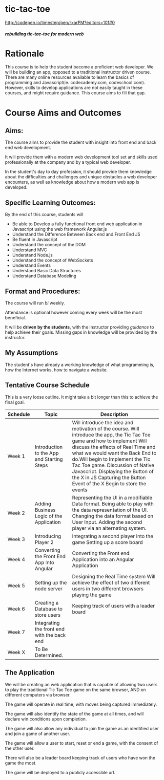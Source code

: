 # tic-tac-toe

http://codepen.io/timestep/pen/rxarPM?editors=101#0

##### rebuilding tic-tac-toe for modern web
# Rationale
This course is to help the student become a proficient web developer. We will be building an app, opposed to a traditional instructor driven course. There are many online resources available to learn the basics of programming and Javascript(ie. codecademy.com, codeschool.com). However, skills to develop applications are not easily taught in these courses, and might require guidance. This course aims to fill that gap.

# Course Aims and Outcomes
## Aims:
The course aims to provide the student with insight into front end and back end web development.

It will provide them with a modern web development tool set and skills used professionally at the company and by a typical web developer.

In the student's day to day profession, it should provide them knowledge about the difficulties and challenges and unique obstacles a web developer encounters, as well as knowledge about how a modern web app is developed.
## Specific Learning Outcomes:
By the end of this course, students will
- Be able to Develop a fully functional front end web application in Javascript using the web framework Angular.js
-	Understand the Difference Between Back end and Front End JS
-	Be fluent in Javascript
-	Understand the concept of the DOM
-	Understand MVC
-	Understand Node.js
-	Understand the concept of WebSockets
-	Understand Events
-	Understand Basic Data Structures
-	Understand Database Modeling

## Format and Procedures:  
The course will run *bi* weekly.

Attendance is optional however coming every week will be the most beneficial.

It will be **driven by the students**, with the instructor providing *guidance* to help achieve their goals. Missing gaps in knowledge will be provided by the instructor.
## My Assumptions
The student's have already a working knowledge of what programming is, how the Internet works, how to navigate a website.
## Tentative Course Schedule
This is a very loose outline. It might take a bit longer than this to achieve the final goal.

Schedule | Topic|Description
---------|------|-----------
Week 1 | Introduction to the App and Starting Steps | Will introduce the idea and motivation of the course. Will introduce the app, the Tic Tac Toe game and how to implement Will discuss the effects of Real Time and what we would want the Back End to do.Will begin to Implement the Tic Tac Toe game. Discussion of Native Javascript. Displaying the Button of the X in JS Capturing the Button Event of the X Begin to store the events
Week 2 | Adding Business Logic of the Application | Representing the UI in a modifiable Data format. Being able to play with the data representation of the UI. Changing the data format based on User Input. Adding the second player via an alternating system.
Week 3 | Introducing Player 2 | Integrating a second player into the game Setting up a score board
Week 4 | Converting the Front End App Into Angular | Converting the Front end Application into an Angular Application
Week 5 | Setting up the node server | Designing the Real Time system Will achieve the effect of two different users in two different browsers playing the game
Week 6 | Creating a Database to store users | Keeping track of users with a leader board
Week 7 | Integrating the front end with the back end |
Week X | To Be Determined. |

## The Application
We will be creating an web application that is capable of allowing two users to play the traditional Tic Tac Toe game on the same browser, AND on different computers via browser.

The game will operate in real time, with moves being captured immediately.

The game will also identify the  state of the game at all times, and will declare win conditions upon completion.

The game will also allow any individual to join the game as an identified user and join a game of another user.

The game will allow a user to start, reset or end a game, with the consent of the other user.

There will also be a leader board keeping track of users who have won the game the most.

The game will be deployed to a publicly accessible url.
